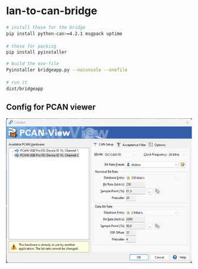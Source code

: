 # lan-to-can-bridge

```bash
# install these for the bridge
pip install python-can>=4.2.1 msgpack uptime

# these for packing
pip install pyinstaller
```

```bash
# build the exe-file
Pyinstaller bridgeapp.py --noconsole --onefile

# run it 
dist/bridgeapp
```

## Config for PCAN viewer 

![pcan_viewer_ucan8_dio_config.png](pcan_viewer_ucan8_dio_config.png)